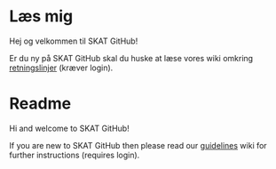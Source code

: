 # Læs mig
Hej og velkommen til SKAT GitHub!

Er du ny på SKAT GitHub skal du huske at læse vores wiki omkring [retningslinjer](https://github.com/skat/guidelines/wiki) (kræver login).

# Readme

Hi and welcome to SKAT GitHub!

If you are new to SKAT GitHub then please read our [guidelines](https://github.com/skat/guidelines/wiki) wiki for further instructions (requires login).
